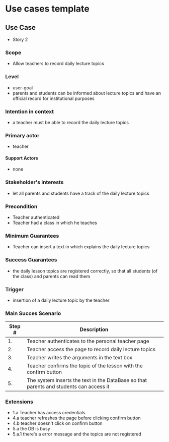 # Use cases template

## Use Case

- Story 2

### Scope

- Allow teachers to record daily lecture topics 

### Level

- user-goal
- parents and students can be informed about lecture topics and have an official 
  record for institutional purposes 

### Intention in context

- a teacher must be able to record the daily lecture topics 

### Primary actor

- teacher

#### Support Actors

- none

### Stakeholder's interests

- let all parents and students have a track of the daily lecture topics

### Precondition

- Teacher authenticated 
- Teacher had a class in which he teaches

### Minimum Guarantees

- Teacher can insert a text in which explains the daily lecture topics

### Success Guarantees

- the daily lesson topics are registered correctly, so that all students (of the class) and parents can read them

### Trigger

- insertion of a daily lecture topic by the teacher

### Main Succes Scenario

| Step # | Description |
|--------|-------------|
| 1.     | Teacher authenticates to the personal teacher page|
| 2.     | Teacher access the page to record daily lecture topics |
| 3.     | Teacher writes the arguments in the text box |
| 4.     | Teacher confirms the topic of the lesson with the confirm button |
| 5.     | The system inserts the text in the DataBase so that parents and students can access it |


### Extensions
- 1.a Teacher has access credentials.
- 4.a teacher refreshes the page before clicking confirm button
- 4.b teacher doesn't click on confirm button
- 5.a the DB is busy
- 5.a.1 there's a error message and the topics are not registered